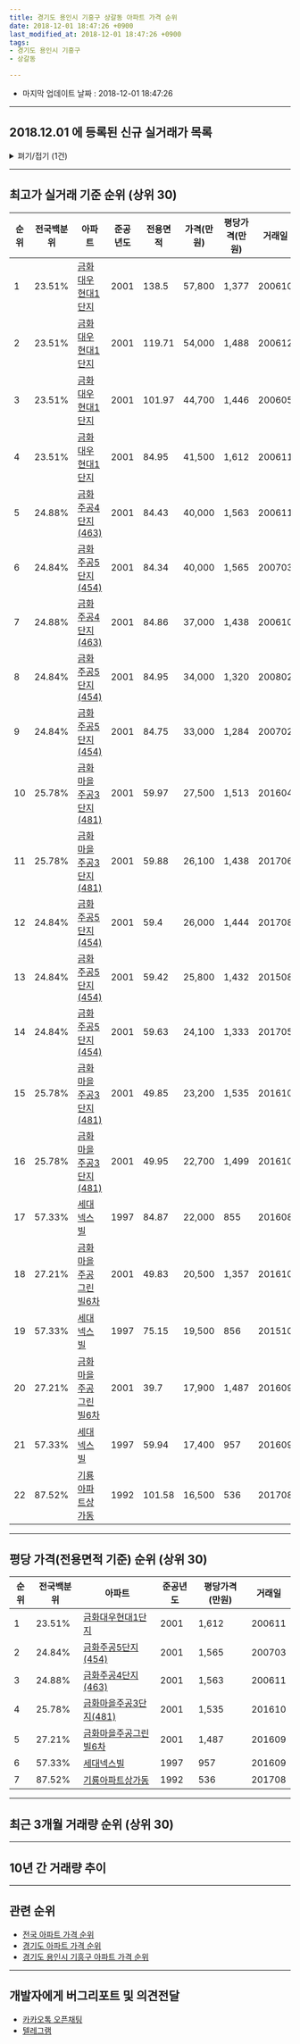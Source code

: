 ```yaml
---
title: 경기도 용인시 기흥구 상갈동 아파트 가격 순위
date: 2018-12-01 18:47:26 +0900
last_modified_at: 2018-12-01 18:47:26 +0900
tags:
- 경기도 용인시 기흥구
- 상갈동

---
```


* 마지막 업데이트 날짜 : 2018-12-01 18:47:26

---

## 2018.12.01 에 등록된 신규 실거래가 목록

<details>
<summary>펴기/접기 (1건)</summary>
<div markdown="1">

|아파트|전국백분위|준공년도|전용면적|가격(만원)|평당가격(만원)|거래일|
|---|---|---|---|---|---|---|
|[금화마을주공3단지(481)](https://search.naver.com/search.naver?query=%EA%B2%BD%EA%B8%B0%EB%8F%84+%EC%9A%A9%EC%9D%B8%EC%8B%9C+%EA%B8%B0%ED%9D%A5%EA%B5%AC+%EC%83%81%EA%B0%88%EB%8F%99+%EA%B8%88%ED%99%94%EB%A7%88%EC%9D%84%EC%A3%BC%EA%B3%B53%EB%8B%A8%EC%A7%80%28481%29)|25.78%|2001|49.95|21,000|1,387|<span style="color:red">201811</span>|


</div>
</details>

---

## 최고가 실거래 기준 순위 (상위 30)


|순위|전국백분위|아파트|준공년도|전용면적|가격(만원)|평당가격(만원)|거래일|
|---|---|---|---|---|---|---|---|
|1|23.51%|[금화대우현대1단지](https://search.naver.com/search.naver?query=%EA%B2%BD%EA%B8%B0%EB%8F%84+%EC%9A%A9%EC%9D%B8%EC%8B%9C+%EA%B8%B0%ED%9D%A5%EA%B5%AC+%EC%83%81%EA%B0%88%EB%8F%99+%EA%B8%88%ED%99%94%EB%8C%80%EC%9A%B0%ED%98%84%EB%8C%801%EB%8B%A8%EC%A7%80)|2001|138.5|57,800|1,377|200610|
|2|23.51%|[금화대우현대1단지](https://search.naver.com/search.naver?query=%EA%B2%BD%EA%B8%B0%EB%8F%84+%EC%9A%A9%EC%9D%B8%EC%8B%9C+%EA%B8%B0%ED%9D%A5%EA%B5%AC+%EC%83%81%EA%B0%88%EB%8F%99+%EA%B8%88%ED%99%94%EB%8C%80%EC%9A%B0%ED%98%84%EB%8C%801%EB%8B%A8%EC%A7%80)|2001|119.71|54,000|1,488|200612|
|3|23.51%|[금화대우현대1단지](https://search.naver.com/search.naver?query=%EA%B2%BD%EA%B8%B0%EB%8F%84+%EC%9A%A9%EC%9D%B8%EC%8B%9C+%EA%B8%B0%ED%9D%A5%EA%B5%AC+%EC%83%81%EA%B0%88%EB%8F%99+%EA%B8%88%ED%99%94%EB%8C%80%EC%9A%B0%ED%98%84%EB%8C%801%EB%8B%A8%EC%A7%80)|2001|101.97|44,700|1,446|200605|
|4|23.51%|[금화대우현대1단지](https://search.naver.com/search.naver?query=%EA%B2%BD%EA%B8%B0%EB%8F%84+%EC%9A%A9%EC%9D%B8%EC%8B%9C+%EA%B8%B0%ED%9D%A5%EA%B5%AC+%EC%83%81%EA%B0%88%EB%8F%99+%EA%B8%88%ED%99%94%EB%8C%80%EC%9A%B0%ED%98%84%EB%8C%801%EB%8B%A8%EC%A7%80)|2001|84.95|41,500|1,612|200611|
|5|24.88%|[금화주공4단지(463)](https://search.naver.com/search.naver?query=%EA%B2%BD%EA%B8%B0%EB%8F%84+%EC%9A%A9%EC%9D%B8%EC%8B%9C+%EA%B8%B0%ED%9D%A5%EA%B5%AC+%EC%83%81%EA%B0%88%EB%8F%99+%EA%B8%88%ED%99%94%EC%A3%BC%EA%B3%B54%EB%8B%A8%EC%A7%80%28463%29)|2001|84.43|40,000|1,563|200611|
|6|24.84%|[금화주공5단지(454)](https://search.naver.com/search.naver?query=%EA%B2%BD%EA%B8%B0%EB%8F%84+%EC%9A%A9%EC%9D%B8%EC%8B%9C+%EA%B8%B0%ED%9D%A5%EA%B5%AC+%EC%83%81%EA%B0%88%EB%8F%99+%EA%B8%88%ED%99%94%EC%A3%BC%EA%B3%B55%EB%8B%A8%EC%A7%80%28454%29)|2001|84.34|40,000|1,565|200703|
|7|24.88%|[금화주공4단지(463)](https://search.naver.com/search.naver?query=%EA%B2%BD%EA%B8%B0%EB%8F%84+%EC%9A%A9%EC%9D%B8%EC%8B%9C+%EA%B8%B0%ED%9D%A5%EA%B5%AC+%EC%83%81%EA%B0%88%EB%8F%99+%EA%B8%88%ED%99%94%EC%A3%BC%EA%B3%B54%EB%8B%A8%EC%A7%80%28463%29)|2001|84.86|37,000|1,438|200610|
|8|24.84%|[금화주공5단지(454)](https://search.naver.com/search.naver?query=%EA%B2%BD%EA%B8%B0%EB%8F%84+%EC%9A%A9%EC%9D%B8%EC%8B%9C+%EA%B8%B0%ED%9D%A5%EA%B5%AC+%EC%83%81%EA%B0%88%EB%8F%99+%EA%B8%88%ED%99%94%EC%A3%BC%EA%B3%B55%EB%8B%A8%EC%A7%80%28454%29)|2001|84.95|34,000|1,320|200802|
|9|24.84%|[금화주공5단지(454)](https://search.naver.com/search.naver?query=%EA%B2%BD%EA%B8%B0%EB%8F%84+%EC%9A%A9%EC%9D%B8%EC%8B%9C+%EA%B8%B0%ED%9D%A5%EA%B5%AC+%EC%83%81%EA%B0%88%EB%8F%99+%EA%B8%88%ED%99%94%EC%A3%BC%EA%B3%B55%EB%8B%A8%EC%A7%80%28454%29)|2001|84.75|33,000|1,284|200702|
|10|25.78%|[금화마을주공3단지(481)](https://search.naver.com/search.naver?query=%EA%B2%BD%EA%B8%B0%EB%8F%84+%EC%9A%A9%EC%9D%B8%EC%8B%9C+%EA%B8%B0%ED%9D%A5%EA%B5%AC+%EC%83%81%EA%B0%88%EB%8F%99+%EA%B8%88%ED%99%94%EB%A7%88%EC%9D%84%EC%A3%BC%EA%B3%B53%EB%8B%A8%EC%A7%80%28481%29)|2001|59.97|27,500|1,513|201604|
|11|25.78%|[금화마을주공3단지(481)](https://search.naver.com/search.naver?query=%EA%B2%BD%EA%B8%B0%EB%8F%84+%EC%9A%A9%EC%9D%B8%EC%8B%9C+%EA%B8%B0%ED%9D%A5%EA%B5%AC+%EC%83%81%EA%B0%88%EB%8F%99+%EA%B8%88%ED%99%94%EB%A7%88%EC%9D%84%EC%A3%BC%EA%B3%B53%EB%8B%A8%EC%A7%80%28481%29)|2001|59.88|26,100|1,438|201706|
|12|24.84%|[금화주공5단지(454)](https://search.naver.com/search.naver?query=%EA%B2%BD%EA%B8%B0%EB%8F%84+%EC%9A%A9%EC%9D%B8%EC%8B%9C+%EA%B8%B0%ED%9D%A5%EA%B5%AC+%EC%83%81%EA%B0%88%EB%8F%99+%EA%B8%88%ED%99%94%EC%A3%BC%EA%B3%B55%EB%8B%A8%EC%A7%80%28454%29)|2001|59.4|26,000|1,444|201708|
|13|24.84%|[금화주공5단지(454)](https://search.naver.com/search.naver?query=%EA%B2%BD%EA%B8%B0%EB%8F%84+%EC%9A%A9%EC%9D%B8%EC%8B%9C+%EA%B8%B0%ED%9D%A5%EA%B5%AC+%EC%83%81%EA%B0%88%EB%8F%99+%EA%B8%88%ED%99%94%EC%A3%BC%EA%B3%B55%EB%8B%A8%EC%A7%80%28454%29)|2001|59.42|25,800|1,432|201508|
|14|24.84%|[금화주공5단지(454)](https://search.naver.com/search.naver?query=%EA%B2%BD%EA%B8%B0%EB%8F%84+%EC%9A%A9%EC%9D%B8%EC%8B%9C+%EA%B8%B0%ED%9D%A5%EA%B5%AC+%EC%83%81%EA%B0%88%EB%8F%99+%EA%B8%88%ED%99%94%EC%A3%BC%EA%B3%B55%EB%8B%A8%EC%A7%80%28454%29)|2001|59.63|24,100|1,333|201705|
|15|25.78%|[금화마을주공3단지(481)](https://search.naver.com/search.naver?query=%EA%B2%BD%EA%B8%B0%EB%8F%84+%EC%9A%A9%EC%9D%B8%EC%8B%9C+%EA%B8%B0%ED%9D%A5%EA%B5%AC+%EC%83%81%EA%B0%88%EB%8F%99+%EA%B8%88%ED%99%94%EB%A7%88%EC%9D%84%EC%A3%BC%EA%B3%B53%EB%8B%A8%EC%A7%80%28481%29)|2001|49.85|23,200|1,535|201610|
|16|25.78%|[금화마을주공3단지(481)](https://search.naver.com/search.naver?query=%EA%B2%BD%EA%B8%B0%EB%8F%84+%EC%9A%A9%EC%9D%B8%EC%8B%9C+%EA%B8%B0%ED%9D%A5%EA%B5%AC+%EC%83%81%EA%B0%88%EB%8F%99+%EA%B8%88%ED%99%94%EB%A7%88%EC%9D%84%EC%A3%BC%EA%B3%B53%EB%8B%A8%EC%A7%80%28481%29)|2001|49.95|22,700|1,499|201610|
|17|57.33%|[세대넥스빌](https://search.naver.com/search.naver?query=%EA%B2%BD%EA%B8%B0%EB%8F%84+%EC%9A%A9%EC%9D%B8%EC%8B%9C+%EA%B8%B0%ED%9D%A5%EA%B5%AC+%EC%83%81%EA%B0%88%EB%8F%99+%EC%84%B8%EB%8C%80%EB%84%A5%EC%8A%A4%EB%B9%8C)|1997|84.87|22,000|855|201608|
|18|27.21%|[금화마을주공그린빌6차](https://search.naver.com/search.naver?query=%EA%B2%BD%EA%B8%B0%EB%8F%84+%EC%9A%A9%EC%9D%B8%EC%8B%9C+%EA%B8%B0%ED%9D%A5%EA%B5%AC+%EC%83%81%EA%B0%88%EB%8F%99+%EA%B8%88%ED%99%94%EB%A7%88%EC%9D%84%EC%A3%BC%EA%B3%B5%EA%B7%B8%EB%A6%B0%EB%B9%8C6%EC%B0%A8)|2001|49.83|20,500|1,357|201610|
|19|57.33%|[세대넥스빌](https://search.naver.com/search.naver?query=%EA%B2%BD%EA%B8%B0%EB%8F%84+%EC%9A%A9%EC%9D%B8%EC%8B%9C+%EA%B8%B0%ED%9D%A5%EA%B5%AC+%EC%83%81%EA%B0%88%EB%8F%99+%EC%84%B8%EB%8C%80%EB%84%A5%EC%8A%A4%EB%B9%8C)|1997|75.15|19,500|856|201510|
|20|27.21%|[금화마을주공그린빌6차](https://search.naver.com/search.naver?query=%EA%B2%BD%EA%B8%B0%EB%8F%84+%EC%9A%A9%EC%9D%B8%EC%8B%9C+%EA%B8%B0%ED%9D%A5%EA%B5%AC+%EC%83%81%EA%B0%88%EB%8F%99+%EA%B8%88%ED%99%94%EB%A7%88%EC%9D%84%EC%A3%BC%EA%B3%B5%EA%B7%B8%EB%A6%B0%EB%B9%8C6%EC%B0%A8)|2001|39.7|17,900|1,487|201609|
|21|57.33%|[세대넥스빌](https://search.naver.com/search.naver?query=%EA%B2%BD%EA%B8%B0%EB%8F%84+%EC%9A%A9%EC%9D%B8%EC%8B%9C+%EA%B8%B0%ED%9D%A5%EA%B5%AC+%EC%83%81%EA%B0%88%EB%8F%99+%EC%84%B8%EB%8C%80%EB%84%A5%EC%8A%A4%EB%B9%8C)|1997|59.94|17,400|957|201609|
|22|87.52%|[기룡아파트상가동](https://search.naver.com/search.naver?query=%EA%B2%BD%EA%B8%B0%EB%8F%84+%EC%9A%A9%EC%9D%B8%EC%8B%9C+%EA%B8%B0%ED%9D%A5%EA%B5%AC+%EC%83%81%EA%B0%88%EB%8F%99+%EA%B8%B0%EB%A3%A1%EC%95%84%ED%8C%8C%ED%8A%B8%EC%83%81%EA%B0%80%EB%8F%99)|1992|101.58|16,500|536|201708|


---

## 평당 가격(전용면적 기준) 순위 (상위 30)


|순위|전국백분위|아파트|준공년도|평당가격(만원)|거래일|
|---|---|---|---|---|---|
|1|23.51%|[금화대우현대1단지](https://search.naver.com/search.naver?query=%EA%B2%BD%EA%B8%B0%EB%8F%84+%EC%9A%A9%EC%9D%B8%EC%8B%9C+%EA%B8%B0%ED%9D%A5%EA%B5%AC+%EC%83%81%EA%B0%88%EB%8F%99+%EA%B8%88%ED%99%94%EB%8C%80%EC%9A%B0%ED%98%84%EB%8C%801%EB%8B%A8%EC%A7%80)|2001|1,612|200611|
|2|24.84%|[금화주공5단지(454)](https://search.naver.com/search.naver?query=%EA%B2%BD%EA%B8%B0%EB%8F%84+%EC%9A%A9%EC%9D%B8%EC%8B%9C+%EA%B8%B0%ED%9D%A5%EA%B5%AC+%EC%83%81%EA%B0%88%EB%8F%99+%EA%B8%88%ED%99%94%EC%A3%BC%EA%B3%B55%EB%8B%A8%EC%A7%80%28454%29)|2001|1,565|200703|
|3|24.88%|[금화주공4단지(463)](https://search.naver.com/search.naver?query=%EA%B2%BD%EA%B8%B0%EB%8F%84+%EC%9A%A9%EC%9D%B8%EC%8B%9C+%EA%B8%B0%ED%9D%A5%EA%B5%AC+%EC%83%81%EA%B0%88%EB%8F%99+%EA%B8%88%ED%99%94%EC%A3%BC%EA%B3%B54%EB%8B%A8%EC%A7%80%28463%29)|2001|1,563|200611|
|4|25.78%|[금화마을주공3단지(481)](https://search.naver.com/search.naver?query=%EA%B2%BD%EA%B8%B0%EB%8F%84+%EC%9A%A9%EC%9D%B8%EC%8B%9C+%EA%B8%B0%ED%9D%A5%EA%B5%AC+%EC%83%81%EA%B0%88%EB%8F%99+%EA%B8%88%ED%99%94%EB%A7%88%EC%9D%84%EC%A3%BC%EA%B3%B53%EB%8B%A8%EC%A7%80%28481%29)|2001|1,535|201610|
|5|27.21%|[금화마을주공그린빌6차](https://search.naver.com/search.naver?query=%EA%B2%BD%EA%B8%B0%EB%8F%84+%EC%9A%A9%EC%9D%B8%EC%8B%9C+%EA%B8%B0%ED%9D%A5%EA%B5%AC+%EC%83%81%EA%B0%88%EB%8F%99+%EA%B8%88%ED%99%94%EB%A7%88%EC%9D%84%EC%A3%BC%EA%B3%B5%EA%B7%B8%EB%A6%B0%EB%B9%8C6%EC%B0%A8)|2001|1,487|201609|
|6|57.33%|[세대넥스빌](https://search.naver.com/search.naver?query=%EA%B2%BD%EA%B8%B0%EB%8F%84+%EC%9A%A9%EC%9D%B8%EC%8B%9C+%EA%B8%B0%ED%9D%A5%EA%B5%AC+%EC%83%81%EA%B0%88%EB%8F%99+%EC%84%B8%EB%8C%80%EB%84%A5%EC%8A%A4%EB%B9%8C)|1997|957|201609|
|7|87.52%|[기룡아파트상가동](https://search.naver.com/search.naver?query=%EA%B2%BD%EA%B8%B0%EB%8F%84+%EC%9A%A9%EC%9D%B8%EC%8B%9C+%EA%B8%B0%ED%9D%A5%EA%B5%AC+%EC%83%81%EA%B0%88%EB%8F%99+%EA%B8%B0%EB%A3%A1%EC%95%84%ED%8C%8C%ED%8A%B8%EC%83%81%EA%B0%80%EB%8F%99)|1992|536|201708|


---

## 최근 3개월 거래량 순위 (상위 30)


<div style="width:100%;">
    <canvas id="deal_count_ranking" height="250"></canvas>
</div>


<script>
new Chart(document.getElementById("deal_count_ranking"), {
    type: 'horizontalBar',
    data: {
        labels: ['금화마을주공3단지(481)', '금화대우현대1단지', '금화주공5단지(454)', '금화주공4단지(463)', '금화마을주공그린빌6차', '세대넥스빌'],
        datasets: [{
            label: '실거래 수',
            data: [32, 11, 11, 10, 4, 1],
            borderColor: "rgba(255, 0, 128, 1)",
            backgroundColor: "rgba(255, 0, 128, 0.5)",
            fill: false,
        }]
    },
    options: {
        responsive: true,
        title: {
            display: true,
            text: '최근 3개월 거래량 순위'
        },
        tooltips: {
            mode: 'index',
            intersect: false,
            callbacks: {
                title: function(tooltipItems, data) {
                    return "실거래 수:";
                },
                label: function(tooltipItem, data) {
                    return data.labels[tooltipItem.index] + ": " + tooltipItem.xLabel;
                }
            }
        },
        hover: {
            mode: 'nearest',
            intersect: true
        },
        scales: {
            xAxes: [{
                display: true,
                scaleLabel: {
                    display: true,
                    labelString: '실거래 수'
                },
                ticks: {
                    suggestedMin: 0,
                }
            }],
            yAxes: [{
                display: true,
                ticks: {
                    autoSkip: false,
                    callback: function(value, index, values) {
                        if (value.length > 15)
                            return value.substr(0, 13) + "...";
                        else
                            return value;
                    }
                },
                scaleLabel: {
                    display: false,
                }
            }]
        }
    }
});

</script>


---

## 10년 간 거래량 추이


<div style="width:100%;">
    <canvas id="deal_progress" height="250"></canvas>
</div>

<script>
new Chart(document.getElementById("deal_progress"), {
    type: 'line',
    data: {
        labels: ['200812','200901','200902','200903','200904','200905','200906','200907','200908','200909','200910','200911','200912','201001','201002','201003','201004','201005','201006','201007','201008','201009','201010','201011','201012','201101','201102','201103','201104','201105','201106','201107','201108','201109','201110','201111','201112','201201','201202','201203','201204','201205','201206','201207','201208','201209','201210','201211','201212','201301','201302','201303','201304','201305','201306','201307','201308','201309','201310','201311','201312','201401','201402','201403','201404','201405','201406','201407','201408','201409','201410','201411','201412','201501','201502','201503','201504','201505','201506','201507','201508','201509','201510','201511','201512','201601','201602','201603','201604','201605','201606','201607','201608','201609','201610','201611','201612','201701','201702','201703','201704','201705','201706','201707','201708','201709','201710','201711','201712','201801','201802','201803','201804','201805','201806','201807','201808','201809','201810','201811','201812'],
        datasets: [{
            label: '실거래 수',
            pointRadius: 1,
            data: [4, 11, 29, 37, 40, 33, 39, 30, 32, 31, 20, 11, 18, 19, 19, 24, 10, 13, 7, 4, 9, 7, 15, 20, 25, 41, 27, 29, 11, 15, 22, 15, 22, 15, 28, 20, 15, 12, 14, 11, 15, 12, 8, 6, 10, 22, 15, 17, 17, 12, 12, 19, 27, 22, 24, 12, 22, 48, 37, 16, 18, 24, 42, 31, 24, 30, 27, 30, 30, 25, 43, 26, 25, 33, 28, 51, 40, 30, 38, 49, 36, 24, 30, 14, 10, 7, 13, 19, 25, 20, 18, 33, 22, 30, 28, 19, 20, 19, 20, 33, 15, 27, 28, 35, 15, 25, 8, 10, 9, 19, 17, 15, 7, 17, 13, 20, 37, 98, 60, 9, 0],
            borderColor: "rgba(255, 201, 14, 1)",
            backgroundColor: "rgba(255, 201, 14, 0.5)",
            fill: true,
        }]
    },
    options: {
        responsive: true,
        title: {
            display: true,
            text: '10년간 거래량 추이'
        },
        tooltips: {
            mode: 'index',
            intersect: false,
        },
        hover: {
            mode: 'nearest',
            intersect: true
        },
        scales: {
            xAxes: [{
                display: true,
                scaleLabel: {
                    display: true,
                    labelString: '년/월'
                }
            }],
            yAxes: [{
                display: true,
                ticks: {
                    suggestedMin: 0,
                },
                scaleLabel: {
                    display: true,
                    labelString: '실거래 수'
                }
            }]
        }
    }
});

</script>


---

## 관련 순위

- [전국 아파트 가격 순위](https://inasie.github.io/apt-ranking/전국)
- [경기도 아파트 가격 순위](https://inasie.github.io/apt-ranking/경기도)
- [경기도 용인시 기흥구 아파트 가격 순위](https://inasie.github.io/apt-ranking/경기도-용인시-기흥구)


---

## 개발자에게 버그리포트 및 의견전달

- [카카오톡 오픈채팅](https://open.kakao.com/o/gLJUAP4)
- [텔레그램](https://t.me/inasie)

